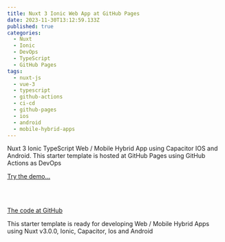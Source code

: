 ```yaml
---
title: Nuxt 3 Ionic Web App at GitHub Pages
date: 2023-11-30T13:12:59.133Z
published: true
categories:
  - Nuxt
  - Ionic
  - DevOps
  - TypeScript
  - GitHub Pages
tags:
  - nuxt-js
  - vue-3
  - typescript
  - github-actions
  - ci-cd
  - github-pages
  - ios
  - android
  - mobile-hybrid-apps
---
```

Nuxt 3 Ionic TypeScript Web / Mobile Hybrid App using Capacitor IOS and Android. This starter template is hosted at GitHub Pages using GitHub Actions as DevOps

<a href="https://persteenolsen.github.io/nuxt-3-ionic-capacitor-part-2-gh-pages/" target="_blank">Try the demo...</a>

<br /><br />

<a href="https://github.com/persteenolsen/nuxt-3-ionic-capacitor-part-2-gh-pages" target="_blank">The code at GitHub</a>

This starter template is ready for developing Web / Mobile Hybrid Apps using Nuxt v3.0.0, Ionic, Capacitor, Ios and Android
